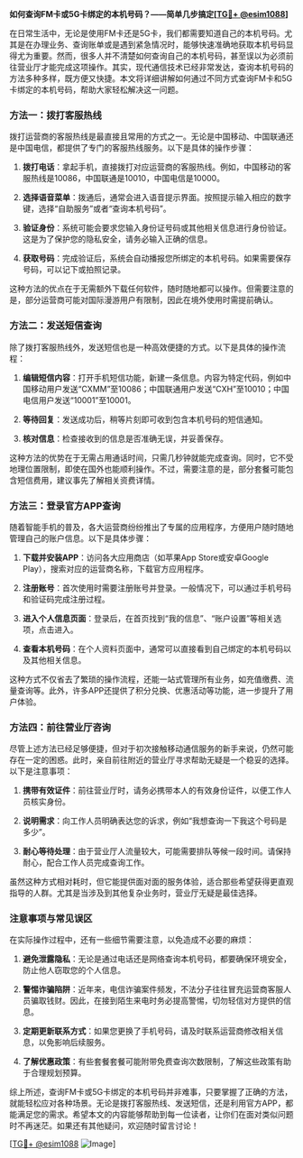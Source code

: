 **如何查询FM卡或5G卡绑定的本机号码？——简单几步搞定[[TG💪+ @esim1088](https://t.me/s/esim1088)]**

在日常生活中，无论是使用FM卡还是5G卡，我们都需要知道自己的本机号码。尤其是在办理业务、查询账单或是遇到紧急情况时，能够快速准确地获取本机号码显得尤为重要。然而，很多人并不清楚如何查询自己的本机号码，甚至误以为必须前往营业厅才能完成这项操作。其实，现代通信技术已经非常发达，查询本机号码的方法多种多样，既方便又快捷。本文将详细讲解如何通过不同方式查询FM卡和5G卡绑定的本机号码，帮助大家轻松解决这一问题。

### 方法一：拨打客服热线

拨打运营商的客服热线是最直接且常用的方式之一。无论是中国移动、中国联通还是中国电信，都提供了专门的客服热线服务。以下是具体的操作步骤：

1. **拨打电话**：拿起手机，直接拨打对应运营商的客服热线。例如，中国移动的客服热线是10086，中国联通是10010，中国电信是10000。
   
2. **选择语音菜单**：拨通后，通常会进入语音提示界面。按照提示输入相应的数字键，选择“自助服务”或者“查询本机号码”。

3. **验证身份**：系统可能会要求您输入身份证号码或其他相关信息进行身份验证。这是为了保护您的隐私安全，请务必输入正确的信息。

4. **获取号码**：完成验证后，系统会自动播报您所绑定的本机号码。如果需要保存号码，可以记下或拍照记录。

这种方法的优点在于无需额外下载任何软件，随时随地都可以操作。但需要注意的是，部分运营商可能对国际漫游用户有限制，因此在境外使用时需提前确认。

### 方法二：发送短信查询

除了拨打客服热线外，发送短信也是一种高效便捷的方式。以下是具体的操作流程：

1. **编辑短信内容**：打开手机短信功能，新建一条信息。内容为特定代码，例如中国移动用户发送“CXMM”至10086；中国联通用户发送“CXH”至10010；中国电信用户发送“10001”至10001。

2. **等待回复**：发送成功后，稍等片刻即可收到包含本机号码的短信通知。

3. **核对信息**：检查接收到的信息是否准确无误，并妥善保存。

这种方法的优势在于无需占用通话时间，只需几秒钟就能完成查询。同时，它不受地理位置限制，即使在国外也能顺利操作。不过，需要注意的是，部分套餐可能包含短信费用，建议事先了解相关资费详情。

### 方法三：登录官方APP查询

随着智能手机的普及，各大运营商纷纷推出了专属的应用程序，方便用户随时随地管理自己的账户信息。以下是具体步骤：

1. **下载并安装APP**：访问各大应用商店（如苹果App Store或安卓Google Play），搜索对应的运营商名称，下载官方应用程序。

2. **注册账号**：首次使用时需要注册账号并登录。一般情况下，可以通过手机号码和验证码完成注册过程。

3. **进入个人信息页面**：登录后，在首页找到“我的信息”、“账户设置”等相关选项，点击进入。

4. **查看本机号码**：在个人资料页面中，通常可以直接看到自己绑定的本机号码以及其他相关信息。

这种方式不仅省去了繁琐的操作流程，还能一站式管理所有业务，如充值缴费、流量查询等。此外，许多APP还提供了积分兑换、优惠活动等功能，进一步提升了用户体验。

### 方法四：前往营业厅咨询

尽管上述方法已经足够便捷，但对于初次接触移动通信服务的新手来说，仍然可能存在一定的困惑。此时，亲自前往附近的营业厅寻求帮助无疑是一个稳妥的选择。以下是注意事项：

1. **携带有效证件**：前往营业厅时，请务必携带本人的有效身份证件，以便工作人员核实身份。

2. **说明需求**：向工作人员明确表达您的诉求，例如“我想查询一下我这个号码是多少”。

3. **耐心等待处理**：由于营业厅人流量较大，可能需要排队等候一段时间。请保持耐心，配合工作人员完成查询工作。

虽然这种方式相对耗时，但它能提供面对面的服务体验，适合那些希望获得更直观指导的人群。尤其是当涉及到其他复杂业务时，营业厅无疑是最佳选择。

### 注意事项与常见误区

在实际操作过程中，还有一些细节需要注意，以免造成不必要的麻烦：

1. **避免泄露隐私**：无论是通过电话还是网络查询本机号码，都要确保环境安全，防止他人窃取您的个人信息。

2. **警惕诈骗陷阱**：近年来，电信诈骗案件频发，不法分子往往冒充运营商客服人员骗取钱财。因此，在接到陌生来电时务必提高警惕，切勿轻信对方提供的信息。

3. **定期更新联系方式**：如果您更换了手机号码，请及时联系运营商修改相关信息，以免影响后续服务。

4. **了解优惠政策**：有些套餐套餐可能附带免费查询次数限制，了解这些政策有助于合理规划预算。

综上所述，查询FM卡或5G卡绑定的本机号码并非难事，只要掌握了正确的方法，就能轻松应对各种场景。无论是拨打客服热线、发送短信，还是利用官方APP，都能满足您的需求。希望本文的内容能够帮助到每一位读者，让你们在面对类似问题时不再迷茫。如果还有其他疑问，欢迎随时留言讨论！

[[TG💪+ @esim1088](https://t.me/s/esim1088) ![Image](https://i.postimg.cc/4NQfJmqS/Snipaste-2025-05-13-00-14-12.png)]